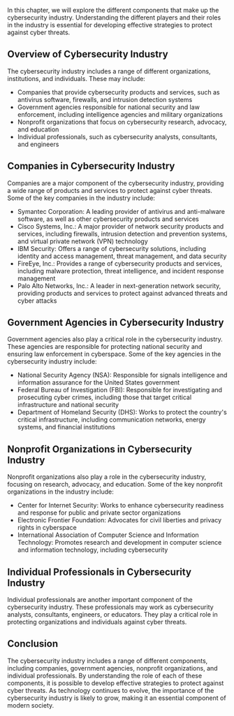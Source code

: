 
In this chapter, we will explore the different components that make up the cybersecurity industry. Understanding the different players and their roles in the industry is essential for developing effective strategies to protect against cyber threats.

Overview of Cybersecurity Industry
----------------------------------

The cybersecurity industry includes a range of different organizations, institutions, and individuals. These may include:

* Companies that provide cybersecurity products and services, such as antivirus software, firewalls, and intrusion detection systems
* Government agencies responsible for national security and law enforcement, including intelligence agencies and military organizations
* Nonprofit organizations that focus on cybersecurity research, advocacy, and education
* Individual professionals, such as cybersecurity analysts, consultants, and engineers

Companies in Cybersecurity Industry
-----------------------------------

Companies are a major component of the cybersecurity industry, providing a wide range of products and services to protect against cyber threats. Some of the key companies in the industry include:

* Symantec Corporation: A leading provider of antivirus and anti-malware software, as well as other cybersecurity products and services
* Cisco Systems, Inc.: A major provider of network security products and services, including firewalls, intrusion detection and prevention systems, and virtual private network (VPN) technology
* IBM Security: Offers a range of cybersecurity solutions, including identity and access management, threat management, and data security
* FireEye, Inc.: Provides a range of cybersecurity products and services, including malware protection, threat intelligence, and incident response management
* Palo Alto Networks, Inc.: A leader in next-generation network security, providing products and services to protect against advanced threats and cyber attacks

Government Agencies in Cybersecurity Industry
---------------------------------------------

Government agencies also play a critical role in the cybersecurity industry. These agencies are responsible for protecting national security and ensuring law enforcement in cyberspace. Some of the key agencies in the cybersecurity industry include:

* National Security Agency (NSA): Responsible for signals intelligence and information assurance for the United States government
* Federal Bureau of Investigation (FBI): Responsible for investigating and prosecuting cyber crimes, including those that target critical infrastructure and national security
* Department of Homeland Security (DHS): Works to protect the country's critical infrastructure, including communication networks, energy systems, and financial institutions

Nonprofit Organizations in Cybersecurity Industry
-------------------------------------------------

Nonprofit organizations also play a role in the cybersecurity industry, focusing on research, advocacy, and education. Some of the key nonprofit organizations in the industry include:

* Center for Internet Security: Works to enhance cybersecurity readiness and response for public and private sector organizations
* Electronic Frontier Foundation: Advocates for civil liberties and privacy rights in cyberspace
* International Association of Computer Science and Information Technology: Promotes research and development in computer science and information technology, including cybersecurity

Individual Professionals in Cybersecurity Industry
--------------------------------------------------

Individual professionals are another important component of the cybersecurity industry. These professionals may work as cybersecurity analysts, consultants, engineers, or educators. They play a critical role in protecting organizations and individuals against cyber threats.

Conclusion
----------

The cybersecurity industry includes a range of different components, including companies, government agencies, nonprofit organizations, and individual professionals. By understanding the role of each of these components, it is possible to develop effective strategies to protect against cyber threats. As technology continues to evolve, the importance of the cybersecurity industry is likely to grow, making it an essential component of modern society.

